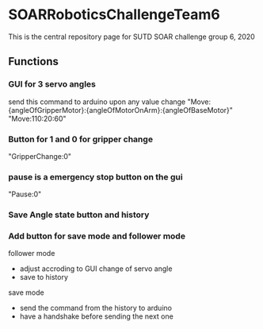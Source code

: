 # SOARRoboticsChallengeTeam6
This is the central repository page for SUTD SOAR challenge group 6, 2020 


## Functions
### GUI for 3 servo angles
send this command to arduino upon any value change
"Move:{angleOfGripperMotor}:{angleOfMotorOnArm}:{angleOfBaseMotor}"
"Move:110:20:60"

### Button for 1 and 0 for gripper change
"GripperChange:0"


### pause is a emergency stop button on the gui
"Pause:0"

### Save Angle state button and history

### Add button for save mode and follower mode

follower mode
- adjust accroding to GUI change of servo angle 
- save to history

save mode 
- send the command from the history to arduino
- have a handshake before sending the next one